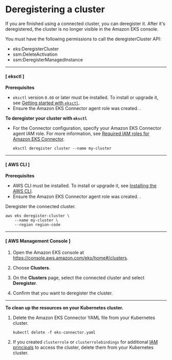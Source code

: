 # Deregistering a cluster<a name="deregister-connected-cluster"></a>

If you are finished using a connected cluster, you can deregister it\. After it's deregistered, the cluster is no longer visible in the Amazon EKS console\.

You must have the following permissions to call the deregisterCluster API:
+ eks:DeregisterCluster
+ ssm:DeleteActivation
+ ssm:DeregisterManagedInstance

------
#### [ eksctl ]

**Prerequisites**
+ `eksctl` version `0.68` or later must be installed\. To install or upgrade it, see [Getting started with `eksctl`](getting-started-eksctl.md)\.
+ Ensure the Amazon EKS Connector agent role was created\. \.

**To deregister your cluster with `eksctl`**
+ For the Connector configuration, specify your Amazon EKS Connector agent IAM role\. For more information, see [Required IAM roles for Amazon EKS Connector](eks-connector.md#connector-iam-permissions)\.

  ```
  eksctl deregister cluster --name my-cluster
  ```

------
#### [ AWS CLI ]

**Prerequisites**
+ AWS CLI must be installed\. To install or upgrade it, see [Installing the AWS CLI](https://docs.aws.amazon.com/cli/latest/userguide/cli-chap-install.html)\.
+ Ensure the Amazon EKS Connector agent role was created\. \.

Deregister the connected cluster\.

```
aws eks deregister-cluster \
    --name my-cluster \
    --region region-code
```

------
#### [ AWS Management Console ]

1. Open the Amazon EKS console at [https://console\.aws\.amazon\.com/eks/home\#/clusters](https://console.aws.amazon.com/eks/home#/clusters)\.

1. Choose **Clusters**\.

1. On the **Clusters** page, select the connected cluster and select **Deregister**\.

1. Confirm that you want to deregister the cluster\.

------

**To clean up the resources on your Kubernetes cluster\.**

1. Delete the Amazon EKS Connector YAML file from your Kubernetes cluster\.

   ```
   kubectl delete -f eks-connector.yaml
   ```

1. If you created `clusterrole` or `clusterrolebindings` for additional [IAM principals](https://docs.aws.amazon.com/IAM/latest/UserGuide/id_roles_terms-and-concepts.html) to access the cluster, delete them from your Kubernetes cluster\.